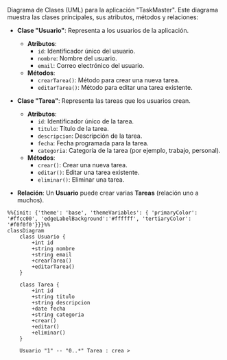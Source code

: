Diagrama de Clases (UML) para la aplicación "TaskMaster". Este diagrama muestra las clases principales, sus atributos, métodos y relaciones:

- **Clase "Usuario"**: Representa a los usuarios de la aplicación.
    
    - **Atributos**:
        - `id`: Identificador único del usuario.
        - `nombre`: Nombre del usuario.
        - `email`: Correo electrónico del usuario.
    - **Métodos**:
        - `crearTarea()`: Método para crear una nueva tarea.
        - `editarTarea()`: Método para editar una tarea existente.
    
- **Clase "Tarea"**: Representa las tareas que los usuarios crean.
    
    - **Atributos**:
        - `id`: Identificador único de la tarea.
        - `titulo`: Título de la tarea.
        - `descripcion`: Descripción de la tarea.
        - `fecha`: Fecha programada para la tarea.
        - `categoria`: Categoría de la tarea (por ejemplo, trabajo, personal).
    - **Métodos**:
        - `crear()`: Crear una nueva tarea.
        - `editar()`: Editar una tarea existente.
        - `eliminar()`: Eliminar una tarea.
        
- **Relación**: Un **Usuario** puede crear varias **Tareas** (relación uno a muchos).
    

```mermaid
%%{init: {'theme': 'base', 'themeVariables': { 'primaryColor': '#ffcc00', 'edgeLabelBackground':'#ffffff', 'tertiaryColor': '#f0f0f0'}}}%%
classDiagram
    class Usuario {
        +int id
        +string nombre
        +string email
        +crearTarea()
        +editarTarea()
    }

    class Tarea {
        +int id
        +string titulo
        +string descripcion
        +date fecha
        +string categoria
        +crear()
        +editar()
        +eliminar()
    }

    Usuario "1" -- "0..*" Tarea : crea >

```
